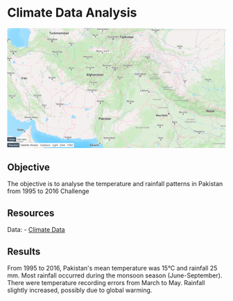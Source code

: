 # Climate Data Analysis
<p align="center">
  <img src="./resources/Pakistan_map.png" alt="Project Image">
</p>

## Objective
The objective is to analyse the temperature and rainfall patterns in Pakistan from 1995 to 2016 Challenge

## Resources
Data: - [Climate Data](https://opendata.com.pk/)

## Results
From 1995 to 2016, Pakistan's mean temperature was 15°C and rainfall 25 mm. Most rainfall occurred during the monsoon season (June-September). There were temperature recording errors from March to May. Rainfall slightly increased, possibly due to global warming.
